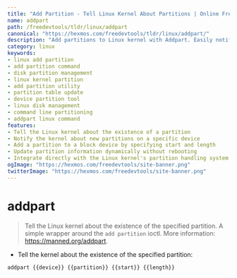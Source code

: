 ```yaml
---
title: "Add Partition - Tell Linux Kernel About Partitions | Online Free DevTools by Hexmos"
name: addpart
path: /freedevtools/tldr/linux/addpart
canonical: "https://hexmos.com/freedevtools/tldr/linux/addpart/"
description: "Add partitions to Linux kernel with Addpart. Easily notify the kernel about new partitions on devices. Free online tool, no registration required."
category: linux
keywords:
- linux add partition
- add partition command
- disk partition management
- linux kernel partition
- add partition utility
- partition table update
- device partition tool
- linux disk management
- command line partitioning
- addpart linux command
features:
- Tell the Linux kernel about the existence of a partition
- Notify the kernel about new partitions on a specific device
- Add a partition to a block device by specifying start and length
- Update partition information dynamically without rebooting
- Integrate directly with the Linux kernel's partition handling system
ogImage: "https://hexmos.com/freedevtools/site-banner.png"
twitterImage: "https://hexmos.com/freedevtools/site-banner.png"
---
```


# addpart

> Tell the Linux kernel about the existence of the specified partition.
> A simple wrapper around the `add partition` ioctl.
> More information: <https://manned.org/addpart>.

- Tell the kernel about the existence of the specified partition:

`addpart {{device}} {{partition}} {{start}} {{length}}`

